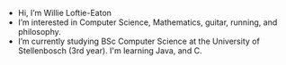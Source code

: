 - Hi, I’m Willie Loftie-Eaton
- I’m interested in Computer Science, Mathematics, guitar, running, and philosophy.
- I’m currently studying BSc Computer Science at the University of Stellenbosch (3rd year). I'm learning Java, and C.
